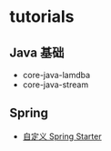 # tutorials

## Java 基础
- core-java-lamdba
- core-java-stream

## Spring
- [自定义 Spring Starter](#spring-modules/spring-boot-custom-starter)
